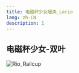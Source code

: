 ```yaml
---
title: 电磁杯少女理央_Lerio
lang: zh-CN
description: 1
---
```


## 电磁杯少女-双叶

![Rio_Railcup](/images/Rio_Railcup.png "电磁杯少女 理央")